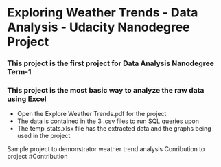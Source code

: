 # Exploring Weather Trends - Data Analysis - Udacity Nanodegree Project

### This project is the first project for Data Analysis Nanodegree Term-1
### This project is the most basic way to analyze the raw data using Excel

* Open the Explore Weather Trends.pdf for the project
* The data is contained in the 3 .csv files to run SQL queries upon
* The temp_stats.xlsx file has the extracted data and the graphs being used in the project

Sample project to demonstrator weather trend analysis
Conribution to project
#Contribution
